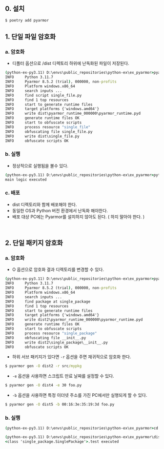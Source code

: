 ## 0. 설치
```bash
$ poetry add pyarmor
```


## 1. 단일 파일 암호화

### a. 암호화
- 디폴터 옵션으로 /dist 디렉토리 하위에 난독화된 파일이 저장된다.
```cmd
(python-ex-py3.11) D:\envs\public_repositories\python-ex\ex_pyarmor>pyarmor gen single_file.py
INFO     Python 3.11.7
INFO     Pyarmor 8.5.2 (trial), 000000, non-profits
INFO     Platform windows.x86_64
INFO     search inputs ...
INFO     find script single_file.py
INFO     find 1 top resources
INFO     start to generate runtime files
INFO     target platforms {'windows.amd64'}
INFO     write dist\pyarmor_runtime_000000\pyarmor_runtime.pyd
INFO     generate runtime files OK
INFO     start to obfuscate scripts
INFO     process resource "single_file"
INFO     obfuscating file single_file.py
INFO     write dist\single_file.py
INFO     obfuscate scripts OK
```

### b. 실행
- 정상적으로 실행됨을 볼수 있다.
```cmd
(python-ex-py3.11) D:\envs\public_repositories\python-ex\ex_pyarmor>python ./dist/single_file.py
main logic executed
```

### c. 배포
- dist 디렉토리와 함께 배포해야 한다.
- 동일한 OS과 Python 버전 환경에서 난독화 해야한다.
- 배포 대상 PC에는 Pyarmor를 설치하지 않아도 된다. ( 하지 말아야 한다. )

<br>

## 2. 단일 패키지 암호화

### a. 암호화
- O 옵션으로 암호화 결과 디렉토리를 변경할 수 있다.
```cmd
(python-ex-py3.11) D:\envs\public_repositories\python-ex\ex_pyarmor>pyarmor gen -O dist2 single_package
INFO     Python 3.11.7
INFO     Pyarmor 8.5.2 (trial), 000000, non-profits
INFO     Platform windows.x86_64
INFO     search inputs ...
INFO     find package at single_package
INFO     find 1 top resources
INFO     start to generate runtime files
INFO     target platforms {'windows.amd64'}
INFO     write dist2\pyarmor_runtime_000000\pyarmor_runtime.pyd
INFO     generate runtime files OK
INFO     start to obfuscate scripts
INFO     process resource "single_package"
INFO     obfuscating file __init__.py
INFO     write dist2\single_package\__init__.py
INFO     obfuscate scripts OK
```
- 하위 서브 패키지가 있다면 `-r` 옵션을 주면 재귀적으로 암호화 한다.
```cmd
$ pyarmor gen -O dist2 -r src/mypkg
```

- `-e` 옵션을 사용하면 스크립트 만료 날짜를 설정할 수 있다.
```cmd
$ pyarmor gen -O dist4 -e 30 foo.py
```

- `-b` 옵션을 사용하면 특정 이더넷 주소를 가진 PC에서만 실행되게 할 수 있다.
```cmd
$ pyarmor gen -O dist5 -b 00:16:3e:35:19:3d foo.py
```


### b. 실행

```cmd
(python-ex-py3.11) D:\envs\public_repositories\python-ex\ex_pyarmor>cd dist2

(python-ex-py3.11) D:\envs\public_repositories\python-ex\ex_pyarmor\dist2>python -c "from single_package import SinglePackage; SinglePackage().test()"
<class 'single_package.SinglePackage'>.test executed
```